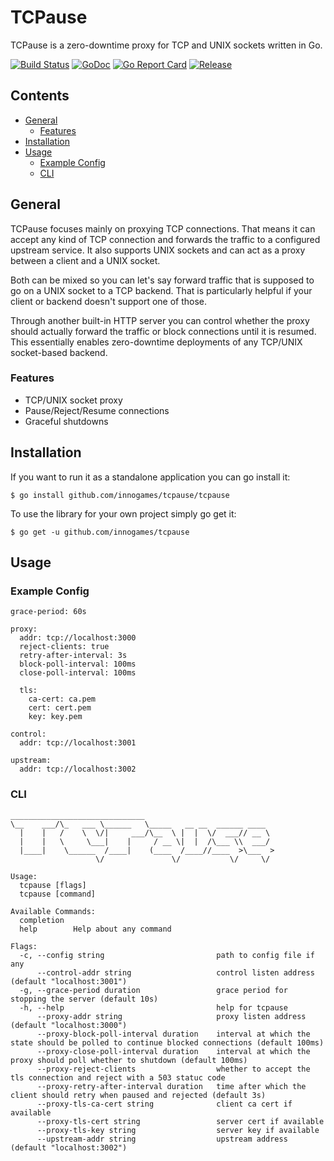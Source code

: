 # TCPause

TCPause is a zero-downtime proxy for TCP and UNIX sockets written in Go.

[![Build Status](https://travis-ci.org/innogames/tcpause.svg)](https://travis-ci.org/innogames/tcpause)
[![GoDoc](https://godoc.org/github.com/innogames/tcpause?status.svg)](https://godoc.org/github.com/innogames/tcpause)
[![Go Report Card](https://goreportcard.com/badge/github.com/innogames/tcpause)](https://goreportcard.com/report/github.com/innogames/tcpause)
[![Release](https://img.shields.io/github/release/innogames/tcpause.svg)](https://github.com/innogames/tcpause/releases)

## Contents

- [General](#general)
  - [Features](#features)
- [Installation](#installation)
- [Usage](#usage)
  - [Example Config](#example-config)
  - [CLI](#cli)

## General

TCPause focuses mainly on proxying TCP connections.
That means it can accept any kind of TCP connection and forwards the traffic to a configured upstream service.
It also supports UNIX sockets and can act as a proxy between a client and a UNIX socket.

Both can be mixed so you can let's say forward traffic that is supposed to go on a UNIX socket to a TCP backend.
That is particularly helpful if your client or backend doesn't support one of those.

Through another built-in HTTP server you can control whether the proxy should actually forward the traffic or block connections until it is resumed.
This essentially enables zero-downtime deployments of any TCP/UNIX socket-based backend.

### Features

- TCP/UNIX socket proxy
- Pause/Reject/Resume connections
- Graceful shutdowns

## Installation

If you want to run it as a standalone application you can go install it:
```
$ go install github.com/innogames/tcpause/tcpause
```

To use the library for your own project simply go get it: 
```
$ go get -u github.com/innogames/tcpause
```

## Usage

### Example Config

```
grace-period: 60s

proxy:
  addr: tcp://localhost:3000
  reject-clients: true
  retry-after-interval: 3s
  block-poll-interval: 100ms
  close-poll-interval: 100ms

  tls:
    ca-cert: ca.pem
    cert: cert.pem
    key: key.pem

control:
  addr: tcp://localhost:3001

upstream:
  addr: tcp://localhost:3002

```

### CLI

```
______________________________
\__    ___/\_   ___ \______   \_____   __ __  ______ ____
  |    |   /    \  \/|     ___/\__  \ |  |  \/  ___// __ \
  |    |   \     \___|    |     / __ \|  |  /\___ \\  ___/
  |____|    \______  /____|    (____  /____//____  >\___  >
                   \/               \/           \/     \/

Usage:
  tcpause [flags]
  tcpause [command]

Available Commands:
  completion
  help        Help about any command

Flags:
  -c, --config string                         path to config file if any
      --control-addr string                   control listen address (default "localhost:3001")
  -g, --grace-period duration                 grace period for stopping the server (default 10s)
  -h, --help                                  help for tcpause
      --proxy-addr string                     proxy listen address (default "localhost:3000")
      --proxy-block-poll-interval duration    interval at which the state should be polled to continue blocked connections (default 100ms)
      --proxy-close-poll-interval duration    interval at which the proxy should poll whether to shutdown (default 100ms)
      --proxy-reject-clients                  whether to accept the tls connection and reject with a 503 statuc code
      --proxy-retry-after-interval duration   time after which the client should retry when paused and rejected (default 3s)
      --proxy-tls-ca-cert string              client ca cert if available
      --proxy-tls-cert string                 server cert if available
      --proxy-tls-key string                  server key if available
      --upstream-addr string                  upstream address (default "localhost:3002")
```
